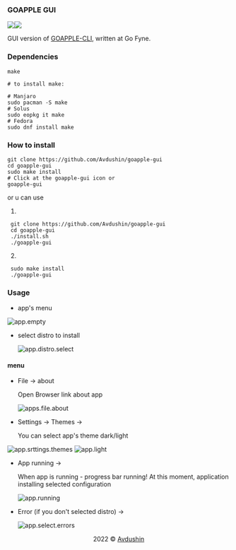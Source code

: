 ### GOAPPLE GUI

![](src/assets/demo/app.dark.png)![](src/assets/demo/app.light.png)

GUI version of [GOAPPLE-CLI](https://github.com/Avdushin/GOAPPLE), written at Go Fyne.

### Dependencies

`make`

```
# to install make:

# Manjaro
sudo pacman -S make
# Solus
sudo eopkg it make
# Fedora
sudo dnf install make
```



### How to install

```
git clone https://github.com/Avdushin/goapple-gui
cd goapple-gui
sudo make install
# Click at the goapple-gui icon or 
goapple-gui
```

or u can use

1) 
  ```
   git clone https://github.com/Avdushin/goapple-gui
   cd goapple-gui
   ./install.sh
   ./goapple-gui
   ```
   
2) 
  ```
   sudo make install
   ./goapple-gui
   ```

### Usage

 * app's menu

![app.empty](src/assets/demo/app.dark.png)

* select  distro to install

  ![app.distro.select](src/assets/demo/app.distro.select.png)

#### menu

* File -> about

  Open Browser link about app

  ![apps.file.about](src/assets/demo/apps.file.about.png)



* Settings -> Themes ->

  You can select app's theme dark/light

![app.srttings.themes](src/assets/demo/app.srttings.themes.png)  ![app.light](src/assets/demo/app.light.png)

* App running ->

  When app is running - progress bar running! At this moment, application installing selected configuration

  ![app.running](src/assets/demo/app.running.png)

* Error (if you don't selected distro) ->

  ![app.select.errors](src/assets/demo/app.select.errors.png)



<p align="center">2022 © <a href="https://github.com/Avdushin" target="_blank">Avdushin</a></p>
